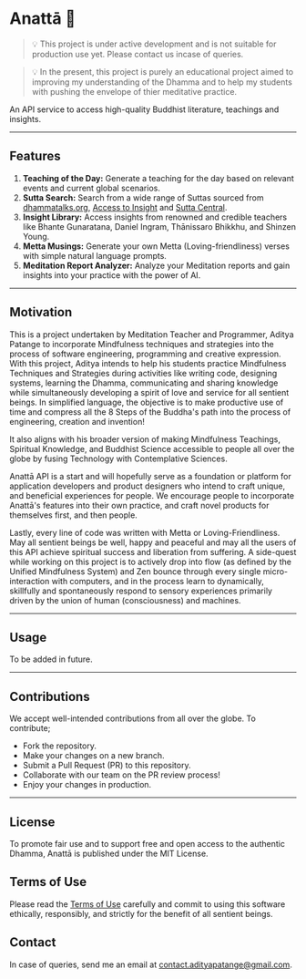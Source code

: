 # Anattā 🧿

> 💡 This project is under active development and is not suitable for production use yet. Please contact us incase of queries.

> 💡 In the present, this project is purely an educational project aimed to improving my understanding of the Dhamma and to help my students with pushing the envelope of thier meditative practice. 


An API service to access high-quality Buddhist literature, teachings and insights.

___

## Features

1. **Teaching of the Day:** Generate a teaching for the day based on relevant events and current global scenarios.
2. **Sutta Search:** Search from a wide range of Suttas sourced from [dhammatalks.org](https://dhammatalks.org), [Access to Insight](https://www.accesstoinsight.org/index-sutta.html) and [Sutta Central](https://suttacentral.net).
3. **Insight Library:** Access insights from renowned and credible teachers like Bhante Gunaratana, Daniel Ingram, Thānissaro Bhikkhu, and Shinzen Young.
4. **Metta Musings:** Generate your own Metta (Loving-friendliness) verses with simple natural language prompts.
5. **Meditation Report Analyzer:** Analyze your Meditation reports and gain insights into your practice with the power of AI.  

___

## Motivation 

This is a project undertaken by Meditation Teacher and Programmer, Aditya Patange to incorporate Mindfulness techniques and strategies into the process of software engineering, programming and creative expression. With this project, Aditya intends to help his students practice Mindfulness Techniques and Strategies during activities like writing code, designing systems, learning the Dhamma, communicating and sharing knowledge while simultaneously developing a spirit of love and service for all sentient beings. In simplified language, the objective is to make productive use of time and compress all the 8 Steps of the Buddha's path into the process of engineering, creation and invention!

It also aligns with his broader version of making Mindfulness Teachings, Spiritual Knowledge, and Buddhist Science accessible to people all over the globe by fusing Technology with Contemplative Sciences.

Anattā API is a start and will hopefully serve as a foundation or platform for application developers and product designers who intend to craft unique, and beneficial experiences for people. We encourage people to incorporate Anattā's features into their own practice, and craft novel products for themselves first, and then people.

Lastly, every line of code was written with Metta or Loving-Friendliness. May all sentient beings be well, happy and peaceful and may all the users of this API achieve spiritual success and liberation from suffering. A side-quest while working on this project is to actively drop into flow (as defined by the Unified Mindfulness System) and Zen bounce through every single micro-interaction with computers, and in the process learn to dynamically, skillfully and spontaneously respond to sensory experiences primarily driven by the union of human (consciousness) and machines.

___

## Usage 

To be added in future.

___

## Contributions 

We accept well-intended contributions from all over the globe. To contribute; 

- Fork the repository. 
- Make your changes on a new branch. 
- Submit a Pull Request (PR) to this repository. 
- Collaborate with our team on the PR review process!
- Enjoy your changes in production. 

___

## License 

To promote fair use and to support free and open access to the authentic Dhamma, Anattā is published under the MIT License.

## Terms of Use 

Please read the [Terms of Use](./TERMS.md) carefully and commit to using this software ethically, responsibly, and strictly for the benefit of all sentient beings.

## Contact

In case of queries, send me an email at [contact.adityapatange@gmail.com](mailto:contact.adityapatange@gmail.com).